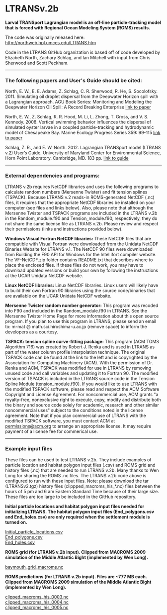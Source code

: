 # LTRANSv.2b
**Larval TRANSport Lagrangian model is an off-line particle-tracking model that is forced with Regional Ocean Modeling System (ROMS) results.**

The code was originally released here:
http://northweb.hpl.umces.edu/LTRANS.htm

Code in the LTRANS GitHub organization is based off of code developed by Elizabeth North, Zachary Schlag, and Ian Mitchell with input from Chris Sherwood and Scott Peckham.  

-------------------------------
### The following papers and User's Guide should be cited:  

North, E. W., E. E. Adams, Z. Schlag, C. R. Sherwood, R. He, S. Socolofsky. 2011. Simulating oil droplet dispersal from the Deepwater Horizon spill with a Lagrangian approach. AGU Book Series: Monitoring and Modeling the Deepwater Horizon Oil Spill: A Record Breaking Enterprise  [link to paper]( http://onlinelibrary.wiley.com/doi/10.1029/2011GM001102/summary)

North, E. W., Z. Schlag, R. R. Hood, M. Li, L. Zhong, T. Gross, and V. S. Kennedy. 2008. Vertical swimming behavior influences the dispersal of simulated oyster larvae in a coupled particle-tracking and hydrodynamic model of Chesapeake Bay. Marine Ecology Progress Series 359: 99-115  [link to paper](https://doi.org/10.3354/meps07317)

Schlag, Z. R., and E. W. North. 2012. Lagrangian TRANSport model (LTRANS v.2) User’s Guide. University of Maryland Center for Environmental Science, Horn Point Laboratory. Cambridge, MD. 183 pp.  [link to guide](https://github.com/LTRANS/LTRANSv.2b/blob/master/LTRANSv2_UsersGuide_6Jan12.pdf)

-------------------------------
### External dependencies and programs:

LTRANS v.2b requires NetCDF libraries and uses the following programs to calculate random numbers (Mersenne Twister) and fit tension splines (TSPACK). Because LTRANS v.2 reads-in ROMS-generated NetCDF (.nc) files, it requires that the appropriate NetCDF libraries be installed on your computer (see files and links below). Also, please note that although the Mersenne Twister and TSPACK programs are included in the LTRANS v.2b in the Random_module.f90 and Tension_module.f90, respectively, they do not share the same license file as LTRANS v.2b. Please review and respect their permissions (links and instructions provided below).

**Windows Visual Fortran NetCDF libraries:**
These NetCDF files that are compatible with Visual Fortran were downloaded from the Unidata NetCDF Binaries Website for LTRANS v.1. The NetCDF 90 files were downloaded from Building the F90 API for Windows for the Intel ifort compiler website. The VF-NetCDF.zip folder contains README.txt that describes where to place the enclosed files. If these files do not work, you may have to download updated versions or build your own by following the instructions at the UCAR Unidata NetCDF website.

**Linux NetCDF libraries:**
Linux NetCDF libraries. Linux users will likely have to build their own Fortran 90 libraries using the source code/binaries that are available on the UCAR Unidata NetCDF website.

**Mersenne Twister random number generator:**
This program was recoded into F90 and included in the Random_module.f90 in LTRANS. See the Mersenne Twister Home Page for more information about this open source program. If you plan to use this program in LTRANS, please send an email to: m-mat @ math.sci.hiroshima-u.ac.jp (remove space) to inform the developers as a courtesy.

**TSPACK: tension spline curve-fitting package:**
This program (ACM TOMS Algorithm 716) was created by Robert J. Renka and is used in LTRANS as part of the water column profile interpolation technique. The original TSPACK code can be found at the link to the left and is copyrighted by the Association for Computing Machinery (ACM). With the permission of Dr. Renka and ACM, TSPACK was modified for use in LTRANS by removing unused code and call variables and updating it to Fortran 90. The modified version of TSPACK is included in the LTRANS source code in the Tension Spline Module (tension_module.f90). If you would like to use LTRANS with the modified TSPACK software, please read and respect the ACM Software Copyright and License Agreement. For noncommercial use, ACM grants "a royalty-free, nonexclusive right to execute, copy, modify and distribute both the binary and source code solely for academic, research and other similar noncommercial uses" subject to the conditions noted in the license agreement. Note that if you plan commercial use of LTRANS with the modified TSPACK software, you must contact ACM at permissions@acm.org to arrange an appropriate license. It may require payment of a license fee for commerical use.

-------------------------------
### Example input files

These files can be used to test LTRANS v.2b. They include examples of particle location and habitat polygon input files (.csv) and ROMS grid and history files (.nc) that are needed to run LTRANS v.2b. Many thanks to Wen Long for sharing the ROMS .nc files. The LTRANS v.2b code above is configured to run with these input files. Note: please download the tar (LTRANSv2.tgz) history files (clippped_macroms_his_*.nc) files between the hours of 5 pm and 6 am Eastern Standard Time because of their large size.  These files are too large to be included in the GitHub repository.  

**Initial particle locations and habitat polygon input files needed for initializing LTRANS. The habitat polygon input files (End_polygons.csv and End_holes.csv) are only required when the settlement module is turned on.**

[Initial_particle_locations.csv](http://northweb.hpl.umces.edu/LTRANS/LTRANS-v2/Initial_particle_locations.csv)  
[End_polygons.csv](http://northweb.hpl.umces.edu/LTRANS/LTRANS-v2/End_polygons.csv)  
[End_holes.csv](http://northweb.hpl.umces.edu/LTRANS/LTRANS-v2/End_holes.csv)


**ROMS grid (for LTRANS v.2b input). Clipped from MACROMS 2009 simulation of the Middle Atlantic Bight (implemented by Wen Long).**

[baymouth_grid_macroms.nc](http://northweb.hpl.umces.edu/LTRANS/LTRANS-v2/baymouth_grid_macroms.nc)

**ROMS predictions (for LTRANS v.2b input). Files are ~777 MB each. Clipped from MACROMS 2009 simulation of the Middle Atlantic Bight (implemented by Wen Long).**

[clipped_macroms_his_0003.nc](http://northweb.hpl.umces.edu/LTRANS/LTRANS-v2/clipped_macroms_his_0003.nc)  
[clipped_macroms_his_0004.nc](http://northweb.hpl.umces.edu/LTRANS/LTRANS-v2/clipped_macroms_his_0004.nc)  
[clipped_macroms_his_0005.nc](http://northweb.hpl.umces.edu/LTRANS/LTRANS-v2/clipped_macroms_his_0005.nc) 	
